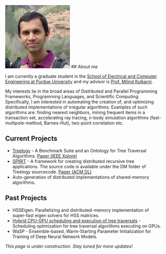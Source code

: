 <img src="pic.jpg" alt="hi" class="inline"/>
## About me

I am currently a graduate student in the [School of Electrical and Computer Engineering at Purdue University](https://engineering.purdue.edu/ECE) and my advisor is [Prof. Milind Kulkarni](https://engineering.purdue.edu/~milind/).

My interests lie in the broad areas of Distributed and Parallel Programming Frameworks, Programming Languages, and Scientific Computing. Specifically, I am interested in automating the creation of, and optimizing distributed implementations of irregular algorithms. Examples of such algorithms are: finding nearest neighbors, mining frequent items in a transaction set, accelerating ray tracing, n-body simulation algorithms (fast-multipole-method, Barnes-Hut), two-point correlation etc.



## Current Projects
 
- [Treelogy](https://bitbucket.org/plcl/treelogy)  -  A Benchmark Suite and an Ontology for Tree Traversal Algorithms.
  [Paper (IEEE Xplore)](https://ieeexplore.ieee.org/document/7975294)
- [SPIRIT](https://bitbucket.org/plcl/treelogy) - A framework for creating distributed recursive tree applications. The source code is available under the DM folder of Treelogy sourcecode.
  [Paper (ACM DL)](https://dl.acm.org/authorize.cfm?key=N39440)
- Auto-generation of distributed implementations of shared-memory algorithms.

## Past Projects
- HSSEigen: Parallelizing and distributed-memory implementation of super-fast eigen solvers for HSS matrices.
- [Hybrid CPU-GPU scheduling and execution of tree traversals](http://dl.acm.org/citation.cfm?id=2851174) - Scheduling optimization for tree traversal algorithms executing on GPUs.
- WaSP -  Ensemble-based, Warm-Starting Parameter Initialization for Training of Deep Neural Network Models.











_This page is under construction. Stay tuned for more updates!_
